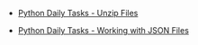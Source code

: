 
* [Python Daily Tasks - Unzip Files](https://github.com/manuelachadreque/python_daily_tasks/tree/main/unzip%20files)


* [Python Daily Tasks - Working with JSON Files](https://github.com/manuelachadreque/python_daily_tasks/tree/main/working%20with%20json%20files)

